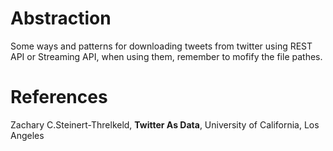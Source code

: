 # Abstraction
Some ways and patterns for downloading tweets from twitter using REST API or Streaming API, when using them, remember to mofify the file pathes.

# References
Zachary C.Steinert-Threlkeld, <strong>Twitter As Data</strong>, University of California, Los Angeles
